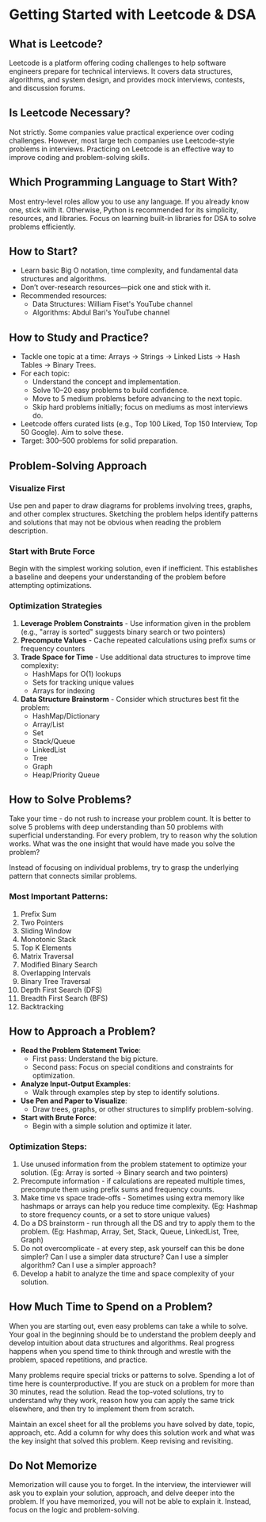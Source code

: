 # Getting Started with Leetcode & DSA

## What is Leetcode?
Leetcode is a platform offering coding challenges to help software engineers prepare for technical interviews. It covers data structures, algorithms, and system design, and provides mock interviews, contests, and discussion forums.

## Is Leetcode Necessary?
Not strictly. Some companies value practical experience over coding challenges. However, most large tech companies use Leetcode-style problems in interviews. Practicing on Leetcode is an effective way to improve coding and problem-solving skills.

## Which Programming Language to Start With?
Most entry-level roles allow you to use any language. If you already know one, stick with it. Otherwise, Python is recommended for its simplicity, resources, and libraries. Focus on learning built-in libraries for DSA to solve problems efficiently.

## How to Start?
- Learn basic Big O notation, time complexity, and fundamental data structures and algorithms.
- Don’t over-research resources—pick one and stick with it.
- Recommended resources:
  - Data Structures: William Fiset's YouTube channel
  - Algorithms: Abdul Bari's YouTube channel

## How to Study and Practice?
- Tackle one topic at a time: Arrays → Strings → Linked Lists → Hash Tables → Binary Trees.
- For each topic:
  - Understand the concept and implementation.
  - Solve 10–20 easy problems to build confidence.
  - Move to 5 medium problems before advancing to the next topic.
  - Skip hard problems initially; focus on mediums as most interviews do.
- Leetcode offers curated lists (e.g., Top 100 Liked, Top 150 Interview, Top 50 Google). Aim to solve these.
- Target: 300–500 problems for solid preparation.

## Problem-Solving Approach

### Visualize First
Use pen and paper to draw diagrams for problems involving trees, graphs, and other complex structures. Sketching the problem helps identify patterns and solutions that may not be obvious when reading the problem description.

### Start with Brute Force
Begin with the simplest working solution, even if inefficient. This establishes a baseline and deepens your understanding of the problem before attempting optimizations.

### Optimization Strategies
1. **Leverage Problem Constraints** - Use information given in the problem (e.g., "array is sorted" suggests binary search or two pointers)
2. **Precompute Values** - Cache repeated calculations using prefix sums or frequency counters
3. **Trade Space for Time** - Use additional data structures to improve time complexity:
   - HashMaps for O(1) lookups
   - Sets for tracking unique values
   - Arrays for indexing
4. **Data Structure Brainstorm** - Consider which structures best fit the problem:
   - HashMap/Dictionary
   - Array/List
   - Set
   - Stack/Queue
   - LinkedList
   - Tree
   - Graph
   - Heap/Priority Queue

## How to Solve Problems?
Take your time - do not rush to increase your problem count. It is better to solve 5 problems with deep understanding than 50 problems with superficial understanding.
For every problem, try to reason why the solution works. What was the one insight that would have made you solve the problem?

Instead of focusing on individual problems, try to grasp the underlying pattern that connects similar problems.

### Most Important Patterns:
1. Prefix Sum
2. Two Pointers
3. Sliding Window
4. Monotonic Stack
5. Top K Elements
6. Matrix Traversal
7. Modified Binary Search
8. Overlapping Intervals
9. Binary Tree Traversal
10. Depth First Search (DFS)
11. Breadth First Search (BFS)
12. Backtracking

## How to Approach a Problem?
- **Read the Problem Statement Twice**:
  - First pass: Understand the big picture.
  - Second pass: Focus on special conditions and constraints for optimization.
- **Analyze Input-Output Examples**:
  - Walk through examples step by step to identify solutions.
- **Use Pen and Paper to Visualize**:
  - Draw trees, graphs, or other structures to simplify problem-solving.
- **Start with Brute Force**:
  - Begin with a simple solution and optimize it later.

### Optimization Steps:
1. Use unused information from the problem statement to optimize your solution. (Eg: Array is sorted -> Binary search and two pointers)
2. Precompute information - if calculations are repeated multiple times, precompute them using prefix sums and frequency counts.
3. Make time vs space trade-offs - Sometimes using extra memory like hashmaps or arrays can help you reduce time complexity. (Eg: Hashmap to store frequency counts, or a set to store unique values)
4. Do a DS brainstorm - run through all the DS and try to apply them to the problem. (Eg: Hashmap, Array, Set, Stack, Queue, LinkedList, Tree, Graph)
5. Do not overcomplicate - at every step, ask yourself can this be done simpler? Can I use a simpler data structure? Can I use a simpler algorithm? Can I use a simpler approach? 
6. Develop a habit to analyze the time and space complexity of your solution.

## How Much Time to Spend on a Problem?
When you are starting out, even easy problems can take a while to solve. Your goal in the beginning should be to understand the problem deeply and develop intuition about data structures and algorithms. Real progress happens when you spend time to think through and wrestle with the problem, spaced repetitions, and practice.

Many problems require special tricks or patterns to solve. Spending a lot of time here is counterproductive. If you are stuck on a problem for more than 30 minutes, read the solution. Read the top-voted solutions, try to understand why they work, reason how you can apply the same trick elsewhere, and then try to implement them from scratch.

Maintain an excel sheet for all the problems you have solved by date, topic, approach, etc. Add a column for why does this solution work and what was the key insight that solved this problem. Keep revising and revisiting.

## Do Not Memorize
Memorization will cause you to forget. In the interview, the interviewer will ask you to explain your solution, approach, and delve deeper into the problem. If you have memorized, you will not be able to explain it. Instead, focus on the logic and problem-solving.


